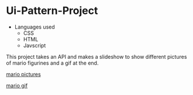 # Ui-Pattern-Project

- Languages used 
  - CSS
  - HTML 
  - Javscript

This project takes an API and makes a slideshow to show different pictures of mario figurines and a gif at the end.

[mario pictures](https://amiiboapi.com/api/amiibo/?character=mario)

[mario gif](https://gfycat.com/untidysoulfulboto)

